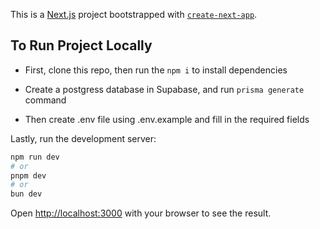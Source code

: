 This is a [Next.js](https://nextjs.org) project bootstrapped with [`create-next-app`](https://nextjs.org/docs/app/api-reference/cli/create-next-app).

## To Run Project Locally

* First, clone this repo, then run the `npm i` to install dependencies

* Create a postgress database in Supabase, and run `prisma generate` command

* Then create .env file using .env.example and fill in the required fields

Lastly, run the development server:

```bash
npm run dev
# or
pnpm dev
# or
bun dev
```

Open [http://localhost:3000](http://localhost:3000) with your browser to see the result.
